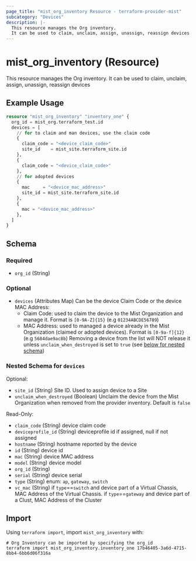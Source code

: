 ```yaml
---
page_title: "mist_org_inventory Resource - terraform-provider-mist"
subcategory: "Devices"
description: |-
  This resource manages the Org inventory.
  It can be used to claim, unclaim, assign, unassign, reassign devices
---
```


# mist_org_inventory (Resource)

This resource manages the Org inventory.
It can be used to claim, unclaim, assign, unassign, reassign devices


## Example Usage

```terraform
resource "mist_org_inventory" "inventory_one" {
  org_id = mist_org.terraform_test.id
  devices = [
    // for to claim and man devices, use the claim code
    {
      claim_code = "<device_claim_code>"
      site_id    = mist_site.terraform_site.id
    },
    {
      claim_code = "<device_claim_code>"
    },
    // for adopted devices
    {
      mac     = "<device_mac_address>"
      site_id = mist_site.terraform_site.id
    },
    {
      mac = "<device_mac_address>"
    },
  ]
}
```

<!-- schema generated by tfplugindocs -->
## Schema

### Required

- `org_id` (String)

### Optional

- `devices` (Attributes Map) Can be the device Claim Code or the device MAC Address:
  * Claim Code: used to claim the device to the Mist Organization and manage it. Format is `[0-9A-Z]{15}` (e.g `01234ABCDE56789`)
  * MAC Address: used to managed a device already in the Mist Organization (claimed or adopted devices). Format is `[0-9a-f]{12}` (e.g `5684dae9ac8b`)
Removing a device from the list will NOT release it unless `unclaim_when_destroyed` is set to `true` (see [below for nested schema](#nestedatt--devices))

<a id="nestedatt--devices"></a>
### Nested Schema for `devices`

Optional:

- `site_id` (String) Site ID. Used to assign device to a Site
- `unclaim_when_destroyed` (Boolean) Unclaim the device from the Mist Organization when removed from the provider inventory. Default is `false`

Read-Only:

- `claim_code` (String) device claim code
- `deviceprofile_id` (String) deviceprofile id if assigned, null if not assigned
- `hostname` (String) hostname reported by the device
- `id` (String) device id
- `mac` (String) device MAC address
- `model` (String) device model
- `org_id` (String)
- `serial` (String) device serial
- `type` (String) enum: `ap`, `gateway`, `switch`
- `vc_mac` (String) if `type`==`switch` and device part of a Virtual Chassis, MAC Address of the Virtual Chassis. if `type`==`gateway` and device part of a Clust, MAC Address of the Cluster



## Import
Using `terraform import`, import `mist_org_inventory` with:
```shell
# Org Inventory can be imported by specifying the org_id
terraform import mist_org_inventory.inventory_one 17b46405-3a6d-4715-8bb4-6bb6d06f316a
```